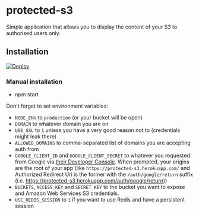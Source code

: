 # protected-s3

Simple application that allows you to display the content of your S3 to authorised users only.


## Installation

[![Deploy](https://www.herokucdn.com/deploy/button.png)](https://heroku.com/deploy)

### Manual installation

* npm start

Don't forget to set environment variables:

* `NODE_ENV` to `production` (or your bucket will be open)
* `DOMAIN` to whatever domain you are on
* `USE_SSL` to `1` unless you have a very good reason not to (credentials might leak there)
* `ALLOWED_DOMAINS` to comma-separated list of domains you are accepting auth from
* `GOOGLE_CLIENT_ID` and `GOOGLE_CLIENT_SECRET` to whatever you requested from Google via [their Developer Console](https://console.developers.google.com/). When prompted, your origins are the root of your app (like `https://protected-s3.herokuapp.com/` and Authorized Redirect Uri is the former with the `/auth/google/return` suffix (i.e. https://protected-s3.herokuapp.com/auth/google/return))
* `BUCKETS`, `ACCESS_KEY` and `SECRET_KEY` to the bucket you want to expose and Amazon Web Services S3 credentials.
* `USE_REDIS_SESSION` to `1` if you want to use Redis and have a persistent session
